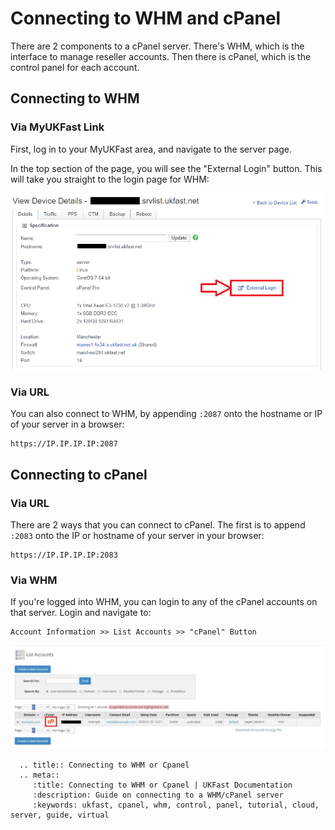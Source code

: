 # Connecting to WHM and cPanel

There are 2 components to a cPanel server. There's WHM, which is the interface to manage reseller accounts. Then there is cPanel, which is the control panel for each account.

## Connecting to WHM

### Via MyUKFast Link

First, log in to your MyUKFast area, and navigate to the server page.

In the top section of the page, you will see the "External Login" button. This will take you straight to the login page for WHM:

![cPanel MyUKFast Login](files/cpanel_external_login.png)

### Via URL
You can also connect to WHM, by appending `:2087` onto the hostname or IP of your server in a browser:

```none
https://IP.IP.IP.IP:2087
```

## Connecting to cPanel

### Via URL

There are 2 ways that you can connect to cPanel. The first is to append `:2083` onto the IP or hostname of your server in your browser:

```none
https://IP.IP.IP.IP:2083
```

### Via WHM

If you're logged into WHM, you can login to any of the cPanel accounts on that server. Login and navigate to:

```none
Account Information >> List Accounts >> "cPanel" Button
```

![cPanel Button](files/cpanel_connect_from_whm.JPG)

```eval_rst
  .. title:: Connecting to WHM or Cpanel
  .. meta::
     :title: Connecting to WHM or Cpanel | UKFast Documentation
     :description: Guide on connecting to a WHM/cPanel server
     :keywords: ukfast, cpanel, whm, control, panel, tutorial, cloud, server, guide, virtual
```
